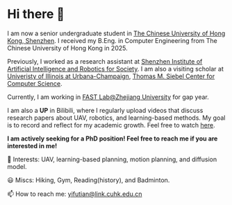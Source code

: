 # Hi there 👋

I am now a senior undergraduate student in [The Chinese University of Hong Kong, Shenzhen](https://www.cuhk.edu.cn/en). I received my B.Eng. in Computer Engineering from The Chinese University of Hong Kong in 2025.

Previously, I worked as a research assistant at [Shenzhen Institute of Artificial Intelligence and Robotics for Society](https://airs.cuhk.edu.cn/).
I am also a visiting scholar at [Univeristy of Illinois at Urbana-Champaign](https://illinois.edu/), [Thomas M. Siebel Center for Computer Science](https://grainger.illinois.edu/about/self-guided-tour/thomas-m-siebel-center).

Currently, I am working in [FAST Lab@Zhejiang University](http://zju-fast.com/) for gap year.

I am also a **UP** in Bilibili, where I regularly upload videos that discuss research papers about UAV, robotics, and learning-based methods. My goal is to record and reflect for my academic growth. Feel free to watch [here](https://space.bilibili.com/443271409?spm_id_from=333.1007.0.0).

**I am actively seeking for a PhD position! Feel free to reach me if you are interested in me!**

🙌 Interests: UAV, learning-based planning, motion planning, and diffusion model.

😃 Miscs: Hiking, Gym, Reading(history), and Badminton.

📫 How to reach me: yifutian@link.cuhk.edu.cn
